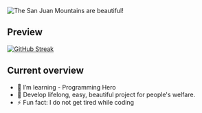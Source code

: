 
![The San Juan Mountains are beautiful!](https://i.ibb.co/8dK7vBG/489212.jpg " San Juan Mountains")


## Preview
[![GitHub Streak](https://github-readme-streak-stats.herokuapp.com?user=wdkammrul&theme=radical&hide_border=true&border_radius=7&mode=weekly&type=png)](https://git.io/streak-stats)


## Current overview

- 🌱 I’m learning - Programming Hero
- 🤔 Develop lifelong, easy, beautiful project for people's welfare.
- ⚡ Fun fact: I do not get tired while coding

